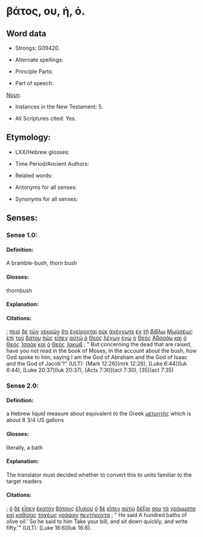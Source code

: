 # βάτος, ου, ἡ, ὁ.

<!-- Status: S2=NeedsFinalCheck -->
<!-- Lexica used for edits: LN MM -->

## Word data

* Strongs: G09420.


* Alternate spellings: 

* Principle Parts: 

* Part of speech: 

[Noun](http://ugg.readthedocs.io/en/latest/noun.html). 

* Instances in the New Testament: 5.

* All Scriptures cited: Yes.

## Etymology: 

* LXX/Hebrew glosses: 

* Time Period/Ancient Authors: 

* Related words: 

* Antonyms for all senses:

* Synonyms for all senses: 

## Senses:

### Sense  1.0: 

#### Definition: 

A bramble-bush, thorn bush

#### Glosses: 

thornbush

#### Explanation: 

#### Citations: 

; [περὶ](../G40120/01.md) [δὲ](../G11610/01.md) [τῶν](../G35880/01.md) [νεκρῶν](../G34980/01.md) [ὅτι](../G37540/01.md) [ἐγείρονται](../G14530/01.md) [οὐκ](../G37560/01.md) [ἀνέγνωτε](../G03140/01.md) [ἐν](../G17220/01.md) [τῇ](../G35880/01.md) [βίβλῳ](../G09760/01.md) [Μωϋσέως](../G34750/01.md) [ἐπὶ](../G19090/01.md) [τοῦ](../G35880/01.md) [βάτου](../G09420/01.md) [πῶς](../G44590/01.md) [εἶπεν](../G30040/01.md) [αὐτῷ](../G08460/01.md) [ὁ](../G35880/01.md) [Θεὸς](../G23160/01.md) [λέγων](../G30040/01.md) [ἐγὼ](../G14730/01.md) [ὁ](../G35880/01.md) [Θεὸς](../G23160/01.md) [Ἀβραὰμ](../G00110/01.md) [καὶ](../G25320/01.md) [ὁ](../G35880/01.md) [Θεὸς](../G23160/01.md) [Ἰσαὰκ](../G24640/01.md) [καὶ](../G25320/01.md) [ὁ](../G35880/01.md) [Θεὸς](../G23160/01.md) [Ἰακώβ](../G23840/01.md)
; " But concerning the dead that are raised, have you not read in the book of Moses, in the account about the bush, how God spoke to him, saying I am the God of Abraham and the God of Isaac and the God of Jacob'?" (ULT): 
[Mark 12:26](mrk 12:26), [Luke 6:44](luk 6:44), [Luke 20:37](luk 20:37), [Acts 7:30](act 7:30), [35](act 7:35)

### Sense  2.0: 

#### Definition: 

a Hebrew liquid measure about equivalent to the Greek [μετρητής](../G33550/01.md) which is about 8 3/4 US gallons 

#### Glosses: 

literally, a bath

#### Explanation: 

The translator must decided whether to convert this to units familiar to the target readers 

#### Citations: 

; [ὁ](../G35880/01.md) [δὲ](../G11610/01.md) [εἶπεν](../G30040/01.md) [ἑκατὸν](../G15400/01.md) [βάτους](../G09430/01.md) [ἐλαίου](../G16370/01.md) [ὁ](../G35880/01.md) [δὲ](../G11610/01.md) [εἶπεν](../G30040/01.md) [αὐτῷ](../G08460/01.md) [δέξαι](../G12090/01.md) [σου](../G47710/01.md) [τὰ](../G35880/01.md) [γράμματα](../G11210/01.md) [καὶ](../G25320/01.md) [καθίσας](../G25230/01.md) [ταχέως](../G50300/01.md) [γράψον](../G11250/01.md) [πεντήκοντα](../G40040/01.md)
; " He said A hundred baths of olive oil.' So he said to him Take your bill, and sit down quickly, and write fifty.'" (ULT): 
[Luke 16:6](luk 16:6).
